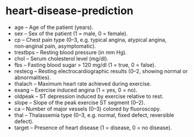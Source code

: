 # heart-disease-prediction

- age – Age of the patient (years).
- sex – Sex of the patient (1 = male, 0 = female).
- cp – Chest pain type (0–3, e.g. typical angina, atypical angina, non‑anginal pain, asymptomatic).
- trestbps – Resting blood pressure (in mm Hg).
- chol – Serum cholesterol level (mg/dl).
- fbs – Fasting blood sugar > 120 mg/dl (1 = true, 0 = false).
- restecg – Resting electrocardiographic results (0–2, showing normal or abnormalities).
- thalach – Maximum heart rate achieved during exercise.
- exang – Exercise induced angina (1 = yes, 0 = no).
- oldpeak – ST depression induced by exercise relative to rest.
- slope – Slope of the peak exercise ST segment (0–2).
- ca – Number of major vessels (0–3) colored by fluoroscopy.
- thal – Thalassemia type (0–3, e.g. normal, fixed defect, reversible defect).
- target – Presence of heart disease (1 = disease, 0 = no disease).

